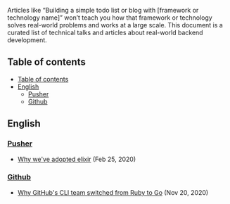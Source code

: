 Articles like “Building a simple todo list or blog with [framework or technology name]” won’t teach you how that framework or technology solves real-world problems and works at a large scale. This document is a curated list of technical talks and articles about real-world backend development.

## Table of contents

- [Table of contents](#table-of-contents)
- [English](#english)
  - [Pusher](#pusher)
  - [Github](#github)


## English

### [Pusher](https://pusher.com/)

- [Why we've adopted elixir](https://youtu.be/zL2wcqS78UA) (Feb 25, 2020)


### [Github](https://github.com/)

- [Why GitHub's CLI team switched from Ruby to Go](https://youtu.be/fuYwyQllMpE) (Nov 20, 2020)